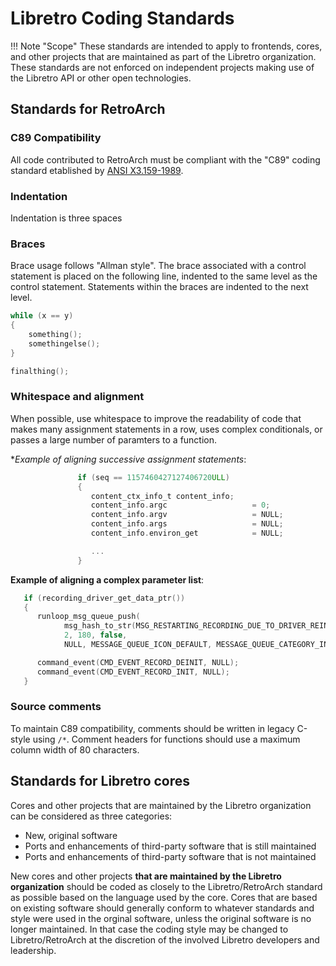 # Libretro Coding Standards

!!! Note "Scope"
    These standards are intended to apply to frontends, cores, and other projects that are maintained as part of the Libretro organization. These standards are not enforced on independent projects making use of the Libretro API or other open technologies.

## Standards for RetroArch

### C89 Compatibility

All code contributed to RetroArch must be compliant with the "C89" coding standard etablished by [ANSI X3.159-1989](https://web.archive.org/web/20110306044509/http://flash-gordon.me.uk/ansi.c.txt).

### Indentation
Indentation is three spaces

### Braces
Brace usage follows "Allman style". The brace associated with a control statement is placed on the following line, indented to the same level as the control statement. Statements within the braces are indented to the next level.

```c
while (x == y)
{
    something();
    somethingelse();
}

finalthing();
```

### Whitespace and alignment

When possible, use whitespace to improve the readability of code that makes many assignment statements in a row, uses complex conditionals, or passes a large number of paramters to a function.

**Example of aligning successive assignment statements*:

```c
               if (seq == 1157460427127406720ULL)
               {
                  content_ctx_info_t content_info;
                  content_info.argc                   = 0;
                  content_info.argv                   = NULL;
                  content_info.args                   = NULL;
                  content_info.environ_get            = NULL;

                  ...
               }
```

**Example of aligning a complex parameter list**:

```c
   if (recording_driver_get_data_ptr())
   {
      runloop_msg_queue_push(
            msg_hash_to_str(MSG_RESTARTING_RECORDING_DUE_TO_DRIVER_REINIT),
            2, 180, false,
            NULL, MESSAGE_QUEUE_ICON_DEFAULT, MESSAGE_QUEUE_CATEGORY_INFO);

      command_event(CMD_EVENT_RECORD_DEINIT, NULL);
      command_event(CMD_EVENT_RECORD_INIT, NULL);
   }
```

### Source comments

To maintain C89 compatibility, comments should be written in legacy C-style using `/*`. Comment headers for functions should use a maximum column width of 80 characters.

## Standards for Libretro cores

Cores and other projects that are maintained by the Libretro organization can be considered as three categories:

  * New, original software
  * Ports and enhancements of third-party software that is still maintained
  * Ports and enhancements of third-party software that is not maintained
  
New cores and other projects **that are maintained by the Libretro organization** should be coded as closely to the Libretro/RetroArch standard as possible based on the language used by the core. Cores that are based on existing software should generally conform to whatever standards and style were used in the orginal software, unless the original software is no longer maintained. In that case the coding style may be changed to Libretro/RetroArch at the discretion of the involved Libretro developers and leadership.

